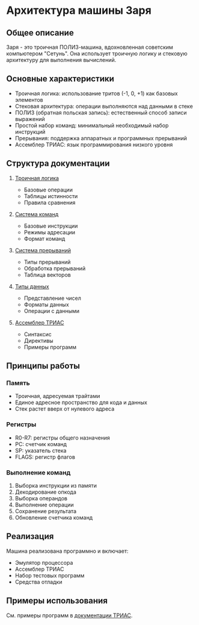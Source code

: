 # Архитектура машины Заря

## Общее описание

Заря - это троичная ПОЛИЗ-машина, вдохновленная советским компьютером "Сетунь". Она использует троичную логику и стековую архитектуру для выполнения вычислений.

## Основные характеристики

- Троичная логика: использование тритов (-1, 0, +1) как базовых элементов
- Стековая архитектура: операции выполняются над данными в стеке
- ПОЛИЗ (обратная польская запись): естественный способ записи выражений
- Простой набор команд: минимальный необходимый набор инструкций
- Прерывания: поддержка аппаратных и программных прерываний
- Ассемблер ТРИАС: язык программирования низкого уровня

## Структура документации

1. [Троичная логика](ternary_logic.md)
   - Базовые операции
   - Таблицы истинности
   - Правила сравнения

2. [Система команд](instruction_set.md)
   - Базовые инструкции
   - Режимы адресации
   - Формат команд

3. [Система прерываний](interrupts.md)
   - Типы прерываний
   - Обработка прерываний
   - Таблица векторов

4. [Типы данных](data_types.md)
   - Представление чисел
   - Форматы данных
   - Операции с данными

5. [Ассемблер ТРИАС](trias.md)
   - Синтаксис
   - Директивы
   - Примеры программ

## Принципы работы

### Память
- Троичная, адресуемая трайтами
- Единое адресное пространство для кода и данных
- Стек растет вверх от нулевого адреса

### Регистры
- R0-R7: регистры общего назначения
- PC: счетчик команд
- SP: указатель стека
- FLAGS: регистр флагов

### Выполнение команд
1. Выборка инструкции из памяти
2. Декодирование опкода
3. Выборка операндов
4. Выполнение операции
5. Сохранение результата
6. Обновление счетчика команд

## Реализация

Машина реализована программно и включает:
- Эмулятор процессора
- Ассемблер ТРИАС
- Набор тестовых программ
- Средства отладки

## Примеры использования

См. примеры программ в [документации ТРИАС](trias.md). 